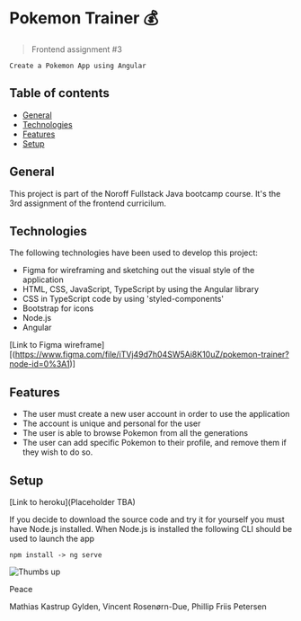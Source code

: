 # Pokemon Trainer 💰
> Frontend assignment #3

````
Create a Pokemon App using Angular
````

## Table of contents
* [General](#general)
* [Technologies](#technologies)
* [Features](#features)
* [Setup](#setup)


## General
This project is part of the Noroff Fullstack Java bootcamp course. It's the 3rd assignment of the frontend curricilum.


## Technologies
The following technologies have been used to develop this project:
- Figma for wireframing and sketching out the visual style of the application
- HTML, CSS, JavaScript, TypeScript by using the Angular library
- CSS in TypeScript code by using 'styled-components'
- Bootstrap for icons
- Node.js
- Angular

[Link to Figma wireframe][(https://www.figma.com/file/iTVj49d7h04SW5Ai8K10uZ/pokemon-trainer?node-id=0%3A1)]

## Features
- The user must create a new user account in order to use the application
- The account is unique and personal for the user
- The user is able to browse Pokemon from all the generations
- The user can add specific Pokemon to their profile, and remove them if they wish to do so. 

## Setup

[Link to heroku](Placeholder TBA)

If you decide to download the source code and try it for yourself you must have Node.js installed.
When Node.js is installed the following CLI should be used to launch the app

````
npm install -> ng serve
````

![Thumbs up](/public/thumbsup.gif)


Peace

Mathias Kastrup Gylden, Vincent Rosenørn-Due, Phillip Friis Petersen

